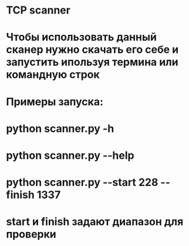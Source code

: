 # TCP scanner
#
# Чтобы использовать данный сканер нужно скачать его себе и запустить ипользуя термина или командную строк
# Примеры запуска:
# python scanner.py -h
# python scanner.py --help
# python scanner.py --start 228 --finish 1337
# start и finish задают диапазон для проверки
